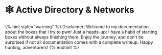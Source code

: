 # 🕸️ Active Directory & Networks

{% hint style="warning" %}
Disclaimer: Welcome to my documentation about the boxes that i try to pwn! Just a heads-up: I have a habit of starting boxes without always finishing them. Enjoy the journey, and don't be surprised if not all documentation comes with a complete writeup. Happy hunting, adventurers!
{% endhint %}
